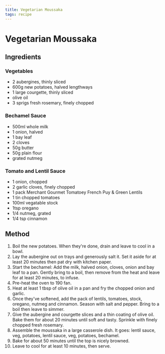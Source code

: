 ```yaml
---
title: Vegetarian Moussaka
tags: recipe
---
```


# Vegetarian Moussaka

## Ingredients

### Vegetables

- 2 aubergines, thinly sliced
- 600g new potatoes, halved lengthways
- 1 large courgette, thinly sliced
- olive oil
- 3 sprigs fresh rosemary, finely chopped

### Bechamel Sauce

- 500ml whole milk
- 1 onion, halved
- 1 bay leaf
- 2 cloves
- 50g butter
- 50g plain flour
- grated nutmeg

### Tomato and Lentil Sauce

- 1 onion, chopped
- 2 garlic cloves, finely chopped
- 1 pack Merchant Gourmet Tomatoey French Puy & Green Lentils
- 1 tin chopped tomatoes
- 100ml vegatable stock
- 1tsp oregano
- 1/4 nutmeg, grated
- 1/4 tsp cinnamon

## Method

1. Boil the new potatoes. When they're done, drain and leave to cool in a bowl.
1. Lay the aubergine out on trays and generously salt it. Set it aside for at least 20 minutes then pat dry with kitchen paper.
1. Start the bechamel: Add the milk, halved onion, cloves, onion and bay leaf to a pan. Gently bring to a boil, then remove from the heat and leave for at least 20 minutes, to infuse.
1. Pre-heat the oven to 190 fan.
1. Heat at least 1 tbsp of olive oil in a pan and fry the chopped onion and garlic.
1. Once they've softened, add the pack of lentils, tomatoes, stock, oregano, nutmeg and cinnamon. Season with salt and pepper. Bring to a boil then leave to simmer.
1. Give the aubergine and courgette slices and a thin coating of olive oil. Bake them for about 20 minutes until soft and tasty. Sprinkle with finely chopped fresh rosemary.
1. Assemble the moussaka in a large casserole dish. It goes: lentil sauce, veg, potatoes, lentil sauce, veg, potatoes, bechamel.
1. Bake for about 50 minutes until the top is nicely browned.
1. Leave to cool for at least 10 minutes, then serve.

